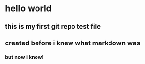 # hello world
## this is my first git repo test file
## created before i knew what markdown was
### but now i know!

